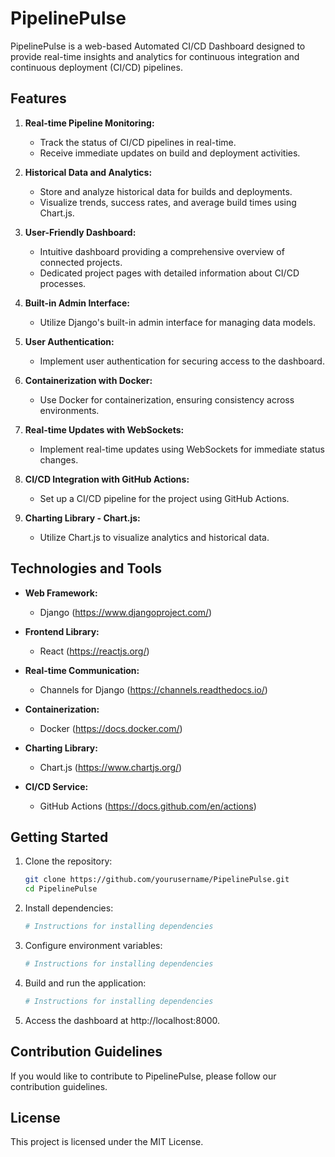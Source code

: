 # PipelinePulse

PipelinePulse is a web-based Automated CI/CD Dashboard designed to provide real-time insights and analytics for continuous integration and continuous deployment (CI/CD) pipelines.

## Features

1. **Real-time Pipeline Monitoring:**
   - Track the status of CI/CD pipelines in real-time.
   - Receive immediate updates on build and deployment activities.

2. **Historical Data and Analytics:**
   - Store and analyze historical data for builds and deployments.
   - Visualize trends, success rates, and average build times using Chart.js.

3. **User-Friendly Dashboard:**
   - Intuitive dashboard providing a comprehensive overview of connected projects.
   - Dedicated project pages with detailed information about CI/CD processes.

4. **Built-in Admin Interface:**
   - Utilize Django's built-in admin interface for managing data models.

5. **User Authentication:**
   - Implement user authentication for securing access to the dashboard.

6. **Containerization with Docker:**
   - Use Docker for containerization, ensuring consistency across environments.

7. **Real-time Updates with WebSockets:**
   - Implement real-time updates using WebSockets for immediate status changes.

8. **CI/CD Integration with GitHub Actions:**
   - Set up a CI/CD pipeline for the project using GitHub Actions.

9. **Charting Library - Chart.js:**
   - Utilize Chart.js to visualize analytics and historical data.

## Technologies and Tools

- **Web Framework:**
  - Django (https://www.djangoproject.com/)

- **Frontend Library:**
  - React (https://reactjs.org/)

- **Real-time Communication:**
  - Channels for Django (https://channels.readthedocs.io/)

- **Containerization:**
  - Docker (https://docs.docker.com/)

- **Charting Library:**
  - Chart.js (https://www.chartjs.org/)

- **CI/CD Service:**
  - GitHub Actions (https://docs.github.com/en/actions)

## Getting Started

1. Clone the repository:
   ```bash
   git clone https://github.com/yourusername/PipelinePulse.git
   cd PipelinePulse
2. Install dependencies:
    ```bash
   # Instructions for installing dependencies

3. Configure environment variables:
    ```bash
   # Instructions for installing dependencies

4. Build and run the application:
    ```bash
   # Instructions for installing dependencies
   
5. Access the dashboard at http://localhost:8000.

## Contribution Guidelines
If you would like to contribute to PipelinePulse, please follow our contribution guidelines.

## License
This project is licensed under the MIT License.
